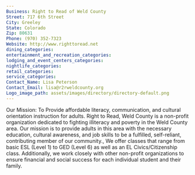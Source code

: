 ```yaml
---
Business: Right to Read of Weld County
Street: 717 6th Street
City: Greeley
State: Colorado
Zip: 80631
Phone: (970) 352-7323
Website: http://www.righttoread.net
dining_categories: 
entertainment_and_recreation_categories: 
lodging_and_event_centers_categories: 
nightlife_categories: 
retail_categories: 
service_categories: 
Contact_Name: Lisa Peterson
Contact_Email: lisa@r2rweldcounty.org
Logo_image_path: assets/images/directory/directory-default.png
---
```

Our Mission: To Provide affordable literacy, communication, and cultural orientation instruction for adults. Right to Read, Weld County is a non-profit organization dedicated to fighting illiteracy and poverty in the Weld County area. Our mission is to provide adults in this area with the necessary education, cultural awareness, and job skills to be a fulfilled, self-reliant, contributing member of our community., We offer classes that range from basic ESL (Level 1) to GED (Level 6) as well as an EL Civics/Citizenship class. Additionally, we work closely with other non-profit organizations to ensure financial and social success for each individual student and their family.
